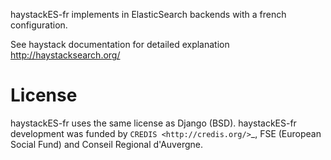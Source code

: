 haystackES-fr implements in ElasticSearch backends with a french configuration.

See haystack documentation for detailed explanation <http://haystacksearch.org/>



License
=======

haystackES-fr uses the same license as Django (BSD).
haystackES-fr development was funded by `CREDIS <http://credis.org/>`_, FSE (European
 Social Fund) and Conseil Regional d'Auvergne.
